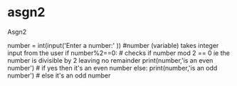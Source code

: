 # asgn2
Asgn2






number = int(input('Enter a number:' )) #number (variable) takes integer input from the user
if number%2==0:                         # checks if number mod 2 == 0 ie the number is divisible by 2 leaving no remainder
    print(number,'is an even number')   # if yes then it's an even number
else:
    print(number,'is an odd number')    # else it's an odd number
